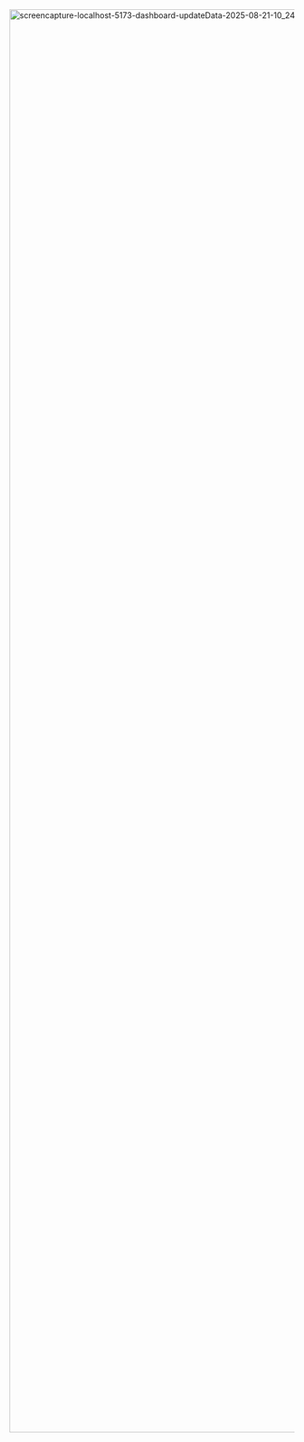 <img width="1920" height="2517" alt="screencapture-localhost-5173-dashboard-updateData-2025-08-21-10_24_49" src="https://github.com/user-attachments/assets/b61fdcf6-354b-4e24-9ad1-9d687748caf6" />
